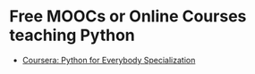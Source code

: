 # Free MOOCs or Online Courses teaching Python

* [Coursera: Python for Everybody Specialization](https://www.coursera.org/specializations/python)
